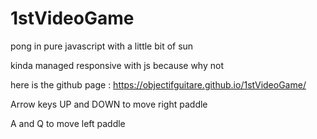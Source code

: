 # 1stVideoGame

pong in pure javascript with a little bit of sun

kinda managed responsive with js because why not

here is the github page : https://objectifguitare.github.io/1stVideoGame/

Arrow keys UP and DOWN to move right paddle

A and Q to move left paddle
